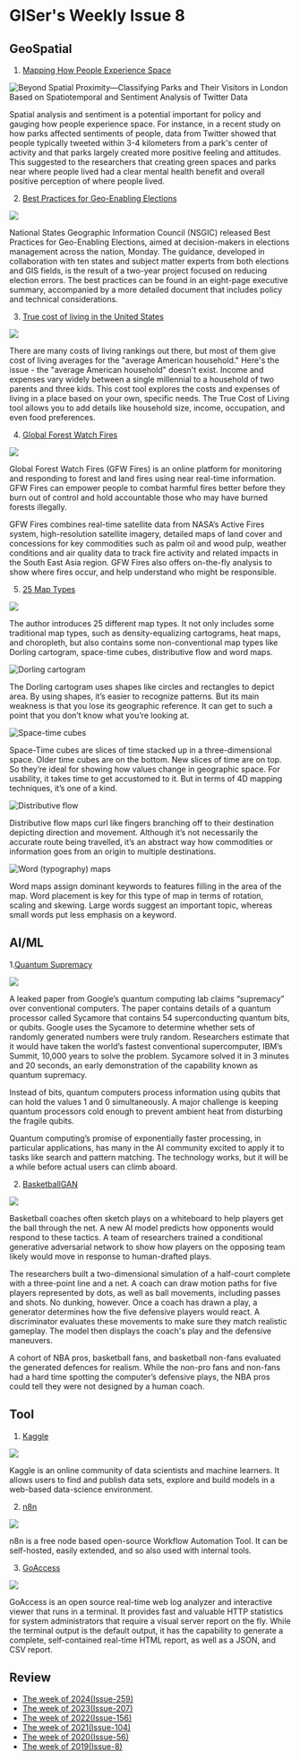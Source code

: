 # GISer's Weekly Issue 8

## GeoSpatial

1. [Mapping How People Experience Space](https://www.mdpi.com/2220-9964/7/9/378)

![Beyond Spatial Proximity—Classifying Parks and Their Visitors in London Based on Spatiotemporal and Sentiment Analysis of Twitter Data](https://cdn.shortpixel.ai/client/to_webp,q_lossy,ret_img,w_900/https://www.gislounge.com/wp-content/uploads/2019/04/park-tweets-gis.png)

Spatial analysis and sentiment is a potential important for policy and gauging how people experience space. For instance, in a recent study on how parks affected sentiments of people, data from Twitter showed that people typically tweeted within 3-4 kilometers from a park's center of activity and that parks largely created more positive feeling and attitudes. This suggested to the researchers that creating green spaces and parks near where people lived had a clear mental health benefit and overall positive perception of where people lived.

2. [Best Practices for Geo-Enabling Elections](https://nsgic.memberclicks.net/assets/docs/GEE/BestPractices-ES.pdf)

![](../images/issue-8-1.png)

National States Geographic Information Council (NSGIC) released Best Practices for Geo-Enabling Elections, aimed at decision-makers in elections management across the nation, Monday. The guidance, developed in collaboration with ten states and subject matter experts from both elections and GIS fields, is the result of a two-year project focused on reducing election errors. The best practices can be found in an eight-page executive summary, accompanied by a more detailed document that includes policy and technical considerations.

3. [True cost of living in the United States](https://howmuch.net/articles/true-cost-living)

![](https://howmuch.net/images/affordability-map-landing/anim-gif-desktop.gif)

There are many costs of living rankings out there, but most of them give cost of living averages for the "average American household." Here's the issue - the "average American household" doesn't exist. Income and expenses vary widely between a single millennial to a household of two parents and three kids. This cost tool explores the costs and expenses of living in a place based on your own, specific needs. The True Cost of Living tool allows you to add details like household size, income, occupation, and even food preferences.

4. [Global Forest Watch Fires](https://fires.globalforestwatch.org/map/)

![](https://www.industryabout.com/images/News_2019_03/Global-Forest-Fires.png)

Global Forest Watch Fires (GFW Fires) is an online platform for monitoring and responding to forest and land fires using near real-time information. GFW Fires can empower people to combat harmful fires better before they burn out of control and hold accountable those who may have burned forests illegally.

GFW Fires combines real-time satellite data from NASA’s Active Fires system, high-resolution satellite imagery, detailed maps of land cover and concessions for key commodities such as palm oil and wood pulp, weather conditions and air quality data to track fire activity and related impacts in the South East Asia region. GFW Fires also offers on-the-fly analysis to show where fires occur, and help understand who might be responsible.

5. [25 Map Types](https://gisgeography.com/map-types/)

![](https://gisgeography.com/wp-content/uploads/2019/04/Map-Types-Feature-0.png)

The author introduces 25 different map types. It not only includes some traditional map types, such as density-equalizing cartograms, heat maps, and choropleth, but also contains some non-conventional map types like Dorling cartogram, space-time cubes, distributive flow and word maps.

![Dorling cartogram](https://gisgeography.com/wp-content/uploads/2019/04/Dorling-Cartogram.png)

The Dorling cartogram uses shapes like circles and rectangles to depict area. By using shapes, it’s easier to recognize patterns. But its main weakness is that you lose its geographic reference. It can get to such a point that you don’t know what you’re looking at.

![Space-time cubes](https://gisgeography.com/wp-content/uploads/2019/04/Space-time-cubes.jpg)

Space-Time cubes are slices of time stacked up in a three-dimensional space. Older time cubes are on the bottom. New slices of time are on top. So they’re ideal for showing how values change in geographic space. For usability, it takes time to get accustomed to it. But in terms of 4D mapping techniques, it’s one of a kind.

![Distributive flow](https://gisgeography.com/wp-content/uploads/2019/04/Distributive-Flow.png)

Distributive flow maps curl like fingers branching off to their destination depicting direction and movement. Although it’s not necessarily the accurate route being travelled, it’s an abstract way how commodities or information goes from an origin to multiple destinations.

![Word (typography) maps](https://gisgeography.com/wp-content/uploads/2019/04/Word-Maps-0.png)

Word maps assign dominant keywords to features filling in the area of the map. Word placement is key for this type of map in terms of rotation, scaling and skewing. Large words suggest an important topic, whereas small words put less emphasis on a keyword.

## AI/ML

1.[Quantum Supremacy](https://www.newscientist.com/article/2217347-google-claims-it-has-finally-reached-quantum-supremacy/)

![](https://i.ytimg.com/vi/90U_SmKyfGI/maxresdefault.jpg)

A leaked paper from Google’s quantum computing lab claims “supremacy” over conventional computers. The paper contains details of a quantum processor called Sycamore that contains 54 superconducting quantum bits, or qubits. Google uses the Sycamore to determine whether sets of randomly generated numbers were truly random. Researchers estimate that it would have taken the world’s fastest conventional supercomputer, IBM’s Summit, 10,000 years to solve the problem. Sycamore solved it in 3 minutes and 20 seconds, an early demonstration of the capability known as quantum supremacy.

Instead of bits, quantum computers process information using qubits that can hold the values 1 and 0 simultaneously. A major challenge is keeping quantum processors cold enough to prevent ambient heat from disturbing the fragile qubits.

Quantum computing’s promise of exponentially faster processing, in particular applications, has many in the AI community excited to apply it to tasks like search and pattern matching. The technology works, but it will be a while before actual users can climb aboard.

2. [BasketballGAN](https://arxiv.org/pdf/1909.07088.pdf?utm_campaign=The%20Batch&utm_source=hs_email&utm_medium=email&utm_content=77587488&_hsenc=p2ANqtz--8nn6RgaOtfltEOYmbR3XOAwyNL-PBRk5PdbpzQepNBP8yxSlMCr7rw_FWnjIOgh-R0FOnwAmIBavml_wZ4cc_gYrp3w&_hsmi=77587488)

![](../images/issue-8-2.gif)

Basketball coaches often sketch plays on a whiteboard to help players get the ball through the net. A new AI model predicts how opponents would respond to these tactics. A team of researchers trained a conditional generative adversarial network to show how players on the opposing team likely would move in response to human-drafted plays.

The researchers built a two-dimensional simulation of a half-court complete with a three-point line and a net. A coach can draw motion paths for five players represented by dots, as well as ball movements, including passes and shots. No dunking, however. Once a coach has drawn a play, a generator determines how the five defensive players would react. A discriminator evaluates these movements to make sure they match realistic gameplay. The model then displays the coach's play and the defensive maneuvers.

A cohort of NBA pros, basketball fans, and basketball non-fans evaluated the generated defences for realism. While the non-pro fans and non-fans had a hard time spotting the computer’s defensive plays, the NBA pros could tell they were not designed by a human coach.

## Tool

1. [Kaggle](https://www.kaggle.com/)

![](../images/issue-8-3.gif)

Kaggle is an online community of data scientists and machine learners. It allows users to find and publish data sets, explore and build models in a web-based data-science environment.

2. [n8n](https://github.com/n8n-io/n8n)

![](https://raw.githubusercontent.com/n8n-io/n8n/master/docs/images/n8n-screenshot.png)

n8n is a free node based open-source Workflow Automation Tool. It can be self-hosted, easily extended, and so also used with internal tools.

3. [GoAccess](https://goaccess.io/)

![](https://goaccess.io/images/goaccess-dark-gray.png?20190828082924)

GoAccess is an open source real-time web log analyzer and interactive viewer that runs in a terminal. It provides fast and valuable HTTP statistics for system administrators that require a visual server report on the fly. While the terminal output is the default output, it has the capability to generate a complete, self-contained real-time HTML report, as well as a JSON, and CSV report.

## Review

- [The week of 2024(Issue-259)](../2024/issue-259.md)
- [The week of 2023(Issue-207)](../2023/issue-207.md)
- [The week of 2022(Issue-156)](../2022/issue-156.md)
- [The week of 2021(Issue-104)](../2021/issue-104.md)
- [The week of 2020(Issue-56)](../2020/issue-56.md)
- [The week of 2019(Issue-8)](../2019/issue-8.md)

